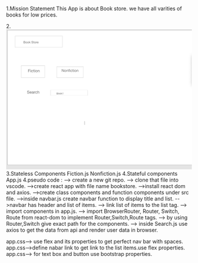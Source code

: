 
1.Mission Statement
This App is  about Book store.
we have all varities of books for low prices.

2.![wireframe](./Screen%20Shot%202020-04-24%20at%202.22.17%20PM.png)
3.Stateless Components
Fiction.js
Nonfiction.js
4.Stateful components
App.js
4.pseudo code :
 --> create a new git repo.
 --> clone that file into vscode.
 -->create react app with file name bookstore.
 -->install react dom and axios.
 -->create class components and function components under src file.
 -->inside navbar.js create navbar function to display title and list.
 -->navbar has header and list of items.
 --> link  list of items to the list tag.
 --> import components in app.js.
 --> import BrowserRouter, Router, Switch, Route from react-dom to implement Router,Switch,Route tags.
--> by using Router,Switch give exact path for the components.
--> inside Search.js use axios to get the data from api and render user data in browser.

 
 app.css--> use flex and its properties to get perfect nav bar with spaces.
 app.css-->define nabar link to get link to the list items.use flex properties.
 app.css--> for text box and button use bootstrap properties.

 